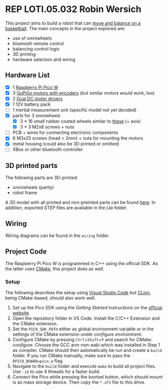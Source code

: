 # REP LOTI.05.032 Robin Wersich

This project aims to build a robot that can [move and balance on a basketball](https://www.youtube.com/watch?v=eqhnZmMAU6M).
The main concepts in the project explored are:

- use of omniwheels
- bluetooth remote control
- balancing control logic
- 3D printing
- hardware selection and wiring

## Hardware List

- [x] 1 [Raspberry Pi Pico W](https://www.raspberrypi.com/products/raspberry-pi-pico/)
- [x] 3 [GoPiGo motors with encoders](https://gopigo.io/gopigo3-motor-replacement-kit/) (but similar motors would work, too)
- [x] 2 [Dual DC motor drivers](https://www.tme.eu/ee/en/details/df-dri0044/motor-control-modules/dfrobot/dri0044/)
- [x] 1 12V battery pack
- [ ] 1 inertial measurement unit (specific model not yet decided)
- [x] parts for 3 omniwheels
  - [x] 3 \* 16 small rubber coated wheels similar to [these](https://www.aliexpress.com/item/2054027643.html) (+ axis)
  - [x] 3 \* 3 M2x8 screws + nuts
- [ ] PCB + wires for connecting electronic components
- [x] 6 M3x25 screws (head < 2mm) + nuts for mounting the motors
- [x] metal housing (could also be 3D printed or omitted)
- [ ] XBox or other bluetooth controller

## 3D printed parts

The following parts are 3D-printed:

- omniwheels (partly)
- robot frame

A 3D model with all printed and non-preinted parts can be found [here](https://cad.onshape.com/documents/aef269c9421a5698f51293a2/w/28d1817e881a7e140ad68222/e/52373abffadf50390ef456f1).
In addition, exported _STEP_ files are available in the `CAD` folder.

## Wiring

Wiring diagrams can be found in the `wiring` folder.

## Project Code

The Raspberry Pi Pico W is programmed in C++ using the official SDK. As the latter uses [CMake](https://cmake.org/), this project does as well.

### Setup

The following describes the setup using [Visual Studio Code](https://code.visualstudio.com/) but [CLion](https://www.jetbrains.com/de-de/clion/), being CMake-based, should also work well.

1. Set up the Pico SDK using the _Getting Started_ Instructions on the [official website](https://www.raspberrypi.com/documentation/microcontrollers/raspberry-pi-pico.html).
2. Open the repository folder in VS Code. Install the C/C++ Extension and the CMake extension.
3. Set the `PICO_SDK_PATH` either as global environment variable or in the settings of the CMake extension under _configure environment_.
4. Configure CMake by pressing `Ctrl`+`Shift`+`P` and search for _CMake: configure_. Choose the GCC arm-non-eabi which was installed in Step 1 as compiler. CMake should then automatically be run and create a `build` folder.
   If you run CMake manually, make sure to pass the `-DPICO_BOARD=pico_w` flag.
5. Navigate to the `build` folder and execute `make` to build all project files. Use `-j4` to use 4 threads for a faster build.
6. Connect the Pico while pressing the bootsel button, which should mount is as mass storage device. Then copy the `*.uf2` file to this drive.
